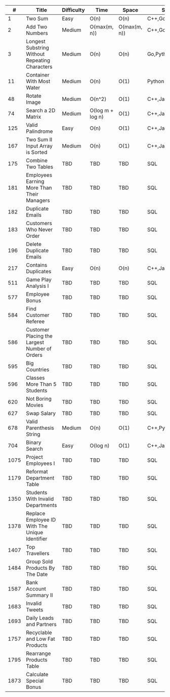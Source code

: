 #|Title|Difficulty|Time|Space|Solution|Approach
---|---|---|---|---|---|---
1|Two Sum|Easy|O(n)|O(n)|C++,Go,Java,Python|Hashing
2|Add Two Numbers|Medium|O(max(m, n))|O(max(m, n))|C++,Go,Java,Python|Linked List
3|Longest Substring Without Repeating Characters|Medium|O(n)|O(n)|Go,Python|Sliding Window
11|Container With Most Water|Medium|O(n)|O(1)|Python|Two Pointer
48|Rotate Image|Medium|O(n^2)|O(1)|C++,Java,Python|Math
74|Search a 2D Matrix|Medium|O(log m + log n)|O(1)|C++,Java,Python|Binary Search
125|Valid Palindrome|Easy|O(n)|O(1)|C++,Java,Python|Two Pointer
167|Two Sum II Input Array is Sorted|Medium|O(n)|O(1)|C++,Java,Python|Two Pointer
175|Combine Two Tables|TBD|TBD|TBD|SQL|TBD
181|Employees Earning More Than Their Managers|TBD|TBD|TBD|SQL|TBD
182|Duplicate Emails|TBD|TBD|TBD|SQL|TBD
183|Customers Who Never Order|TBD|TBD|TBD|SQL|TBD
196|Delete Duplicate Emails|TBD|TBD|TBD|SQL|TBD
217|Contains Duplicates|Easy|O(n)|O(n)|C++,Java,Python|Hashing
511|Game Play Analysis I|TBD|TBD|TBD|SQL|TBD
577|Employee Bonus|TBD|TBD|TBD|SQL|TBD
584|Find Customer Referee|TBD|TBD|TBD|SQL|TBD
586|Customer Placing the Largest Number of Orders|TBD|TBD|TBD|SQL|TBD
595|Big Countries|TBD|TBD|TBD|SQL|TBD
596|Classes More Than 5 Students|TBD|TBD|TBD|SQL|TBD
620|Not Boring Movies|TBD|TBD|TBD|SQL|TBD
627|Swap Salary|TBD|TBD|TBD|SQL|TBD
678|Valid Parenthesis String|Medium|O(n)|O(1)|C++,Python|Greedy
704|Binary Search|Easy|O(log n)|O(1)|C++,Java,Python|Binary Search
1075|Project Employees I|TBD|TBD|TBD|SQL|TBD
1179|Reformat Department Table|TBD|TBD|TBD|SQL|TBD
1350|Students With Invalid Departments|TBD|TBD|TBD|SQL|TBD
1378|Replace Employee ID With The Unique Identifier|TBD|TBD|TBD|SQL|TBD
1407|Top Travellers|TBD|TBD|TBD|SQL|TBD
1484|Group Sold Products By The Date|TBD|TBD|TBD|SQL|TBD
1587|Bank Account Summary II|TBD|TBD|TBD|SQL|TBD
1683|Invalid Tweets|TBD|TBD|TBD|SQL|TBD
1693|Daily Leads and Partners|TBD|TBD|TBD|SQL|TBD
1757|Recyclable and Low Fat Products|TBD|TBD|TBD|SQL|TBD
1795|Rearrange Products Table|TBD|TBD|TBD|SQL|TBD
1873|Calculate Special Bonus|TBD|TBD|TBD|SQL|TBD
